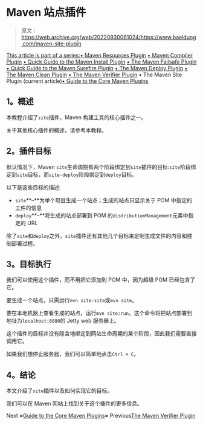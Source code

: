 # Maven 站点插件

> 原文：<https://web.archive.org/web/20220930061024/https://www.baeldung.com/maven-site-plugin>

[This article is part of a series:](javascript:void(0);)[• Maven Resources Plugin](/web/20220926200101/https://www.baeldung.com/maven-resources-plugin)
[• Maven Compiler Plugin](/web/20220926200101/https://www.baeldung.com/maven-compiler-plugin)
[• Quick Guide to the Maven Install Plugin](/web/20220926200101/https://www.baeldung.com/maven-install-plugin)
[• The Maven Failsafe Plugin](/web/20220926200101/https://www.baeldung.com/maven-failsafe-plugin)
[• Quick Guide to the Maven Surefire Plugin](/web/20220926200101/https://www.baeldung.com/maven-surefire-plugin)
[• The Maven Deploy Plugin](/web/20220926200101/https://www.baeldung.com/maven-deploy-plugin)
[• The Maven Clean Plugin](/web/20220926200101/https://www.baeldung.com/maven-clean-plugin)
[• The Maven Verifier Plugin](/web/20220926200101/https://www.baeldung.com/maven-verifier-plugin)
• The Maven Site Plugin (current article)[• Guide to the Core Maven Plugins](/web/20220926200101/https://www.baeldung.com/core-maven-plugins)

## 1。概述

本教程介绍了`site`插件，Maven 构建工具的核心插件之一。

关于其他核心插件的概述，请参考本教程。

## 2。插件目标

默认情况下，Maven `site`生命周期有两个阶段绑定到`site`插件的目标:`site`阶段绑定到`site`目标，而`site-deploy`阶段绑定到`deploy`目标。

以下是这些目标的描述:

*   `site`**–**为单个项目生成一个站点；生成的站点只显示关于 POM 中指定的工件的信息
*   `deploy`**–**将生成的站点部署到 POM 的`distributionManagement`元素中指定的 URL

除了`site`和`deploy`之外，`site`插件还有其他几个目标来定制生成文件的内容和控制部署过程。

## 3。目标执行

我们可以使用这个插件，而不用把它添加到 POM 中，因为超级 POM 已经包含了它。

要生成一个站点，只需运行`mvn site:site`或`mvn site`。

要在本地机器上查看生成的站点，运行`mvn site:run`。这个命令将把站点部署到地址为`localhost:8080`的 Jetty web 服务器上。

这个插件的目标并没有隐含地绑定到网站生命周期的某个阶段，因此我们需要直接调用它。

如果我们想停止服务器，我们可以简单地点击`Ctrl + C`。

## 4。结论

本文介绍了`site`插件以及如何实现它的目标。

我们可以在 Maven 网站上找到关于这个插件的更多信息。

Next **»**[Guide to the Core Maven Plugins](/web/20220926200101/https://www.baeldung.com/core-maven-plugins)**«** Previous[The Maven Verifier Plugin](/web/20220926200101/https://www.baeldung.com/maven-verifier-plugin)
